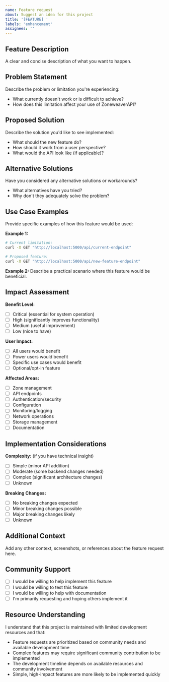```yaml
---
name: Feature request
about: Suggest an idea for this project
title: '[FEATURE] '
labels: 'enhancement'
assignees: ''
---
```


## Feature Description

A clear and concise description of what you want to happen.

## Problem Statement

Describe the problem or limitation you're experiencing:
- What currently doesn't work or is difficult to achieve?
- How does this limitation affect your use of ZoneweaverAPI?

## Proposed Solution

Describe the solution you'd like to see implemented:
- What should the new feature do?
- How should it work from a user perspective?
- What would the API look like (if applicable)?

## Alternative Solutions

Have you considered any alternative solutions or workarounds?
- What alternatives have you tried?
- Why don't they adequately solve the problem?

## Use Case Examples

Provide specific examples of how this feature would be used:

**Example 1:**
```bash
# Current limitation:
curl -X GET "http://localhost:5000/api/current-endpoint"

# Proposed feature:
curl -X GET "http://localhost:5000/api/new-feature-endpoint"
```

**Example 2:**
Describe a practical scenario where this feature would be beneficial.

## Impact Assessment

**Benefit Level:**
- [ ] Critical (essential for system operation)
- [ ] High (significantly improves functionality)
- [ ] Medium (useful improvement)
- [ ] Low (nice to have)

**User Impact:**
- [ ] All users would benefit
- [ ] Power users would benefit
- [ ] Specific use cases would benefit
- [ ] Optional/opt-in feature

**Affected Areas:**
- [ ] Zone management
- [ ] API endpoints
- [ ] Authentication/security
- [ ] Configuration
- [ ] Monitoring/logging
- [ ] Network operations
- [ ] Storage management
- [ ] Documentation

## Implementation Considerations

**Complexity:** (if you have technical insight)
- [ ] Simple (minor API addition)
- [ ] Moderate (some backend changes needed)
- [ ] Complex (significant architecture changes)
- [ ] Unknown

**Breaking Changes:**
- [ ] No breaking changes expected
- [ ] Minor breaking changes possible
- [ ] Major breaking changes likely
- [ ] Unknown

## Additional Context

Add any other context, screenshots, or references about the feature request here.

## Community Support

- [ ] I would be willing to help implement this feature
- [ ] I would be willing to test this feature
- [ ] I would be willing to help with documentation
- [ ] I'm primarily requesting and hoping others implement it

## Resource Understanding

I understand that this project is maintained with limited development resources and that:
- Feature requests are prioritized based on community needs and available development time
- Complex features may require significant community contribution to be implemented
- The development timeline depends on available resources and community involvement
- Simple, high-impact features are more likely to be implemented quickly
